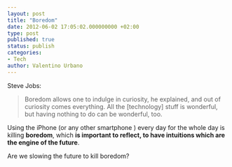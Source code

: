 ```yaml
---
layout: post
title: "Boredom"
date: 2012-06-02 17:05:02.000000000 +02:00
type: post
published: true
status: publish
categories:
- Tech
author: Valentino Urbano 
---
```


Steve Jobs:

> Boredom allows one to indulge in curiosity, he explained, and out of curiosity comes everything. All the [technology] stuff is wonderful, but having nothing to do can be wonderful, too.

Using the iPhone (or any other smartphone ) every day for the whole day is killing **boredom**, which **is important to reflect, to have intuitions which are the engine of the future**.

Are we slowing the future to kill boredom?